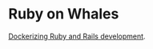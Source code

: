 # Ruby on Whales

[Dockerizing Ruby and Rails development](https://evilmartians.com/chronicles/ruby-on-whales-docker-for-ruby-rails-development).
